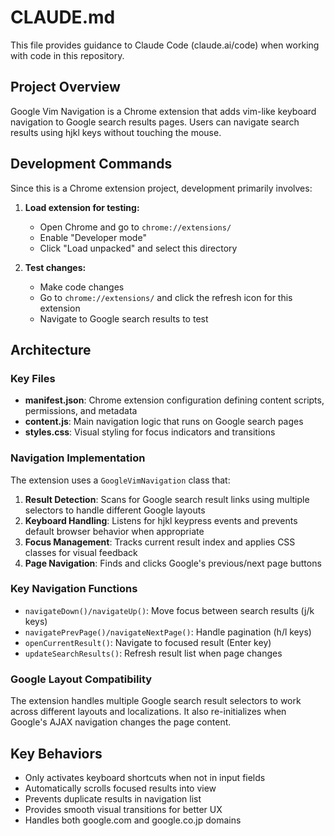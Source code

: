 # CLAUDE.md

This file provides guidance to Claude Code (claude.ai/code) when working with code in this repository.

## Project Overview

Google Vim Navigation is a Chrome extension that adds vim-like keyboard navigation to Google search results pages. Users can navigate search results using hjkl keys without touching the mouse.

## Development Commands

Since this is a Chrome extension project, development primarily involves:

1. **Load extension for testing:**
   - Open Chrome and go to `chrome://extensions/`
   - Enable "Developer mode" 
   - Click "Load unpacked" and select this directory

2. **Test changes:**
   - Make code changes
   - Go to `chrome://extensions/` and click the refresh icon for this extension
   - Navigate to Google search results to test

## Architecture

### Key Files

- **manifest.json**: Chrome extension configuration defining content scripts, permissions, and metadata
- **content.js**: Main navigation logic that runs on Google search pages
- **styles.css**: Visual styling for focus indicators and transitions

### Navigation Implementation

The extension uses a `GoogleVimNavigation` class that:

1. **Result Detection**: Scans for Google search result links using multiple selectors to handle different Google layouts
2. **Keyboard Handling**: Listens for hjkl keypress events and prevents default browser behavior when appropriate
3. **Focus Management**: Tracks current result index and applies CSS classes for visual feedback
4. **Page Navigation**: Finds and clicks Google's previous/next page buttons

### Key Navigation Functions

- `navigateDown()/navigateUp()`: Move focus between search results (j/k keys)
- `navigatePrevPage()/navigateNextPage()`: Handle pagination (h/l keys)
- `openCurrentResult()`: Navigate to focused result (Enter key)
- `updateSearchResults()`: Refresh result list when page changes

### Google Layout Compatibility

The extension handles multiple Google search result selectors to work across different layouts and localizations. It also re-initializes when Google's AJAX navigation changes the page content.

## Key Behaviors

- Only activates keyboard shortcuts when not in input fields
- Automatically scrolls focused results into view
- Prevents duplicate results in navigation list
- Provides smooth visual transitions for better UX
- Handles both google.com and google.co.jp domains